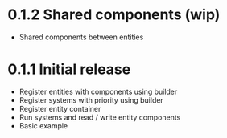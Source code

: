 # 0.1.2 Shared components (wip)

* Shared components between entities

# 0.1.1 Initial release

* Register entities with components using builder
* Register systems with priority using builder
* Register entity container
* Run systems and read / write entity components
* Basic example
